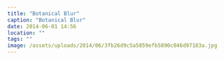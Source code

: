 ```yaml
---
title: "Botanical Blur"
caption: "Botanical Blur"
date: 2014-06-01 14:56
location: ""
tags: ""
image: /assets/uploads/2014/06/3fb26d9c5a5859efb5890c046d97183a.jpg
---
```

